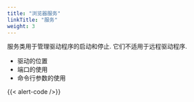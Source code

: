 ```yaml
---
title: "浏览器服务"
linkTitle: "服务"
weight: 3
---
```


服务类用于管理驱动程序的启动和停止.
它们不适用于远程驱动程序.

* 驱动的位置
* 端口的使用
* 命令行参数的使用

{{< alert-code />}}
